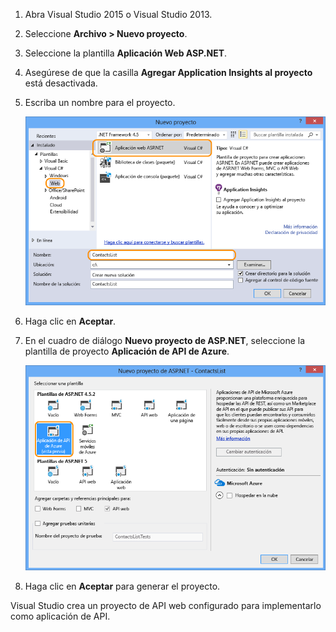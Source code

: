 1. Abra Visual Studio 2015 o Visual Studio 2013.
2. Seleccione **Archivo > Nuevo proyecto**.
3. Seleccione la plantilla **Aplicación Web ASP.NET**.
4. Asegúrese de que la casilla **Agregar Application Insights al proyecto** está desactivada.
5. Escriba un nombre para el proyecto.
   
    ![](./media/app-service-api-create/01-filenew-v3.png)
6. Haga clic en **Aceptar**.
7. En el cuadro de diálogo **Nuevo proyecto de ASP.NET**, seleccione la plantilla de proyecto **Aplicación de API de Azure**.
   
    ![](./media/app-service-api-create/02-api-app-template-v3.png)
8. Haga clic en **Aceptar** para generar el proyecto.

Visual Studio crea un proyecto de API web configurado para implementarlo como aplicación de API.

<!---HONumber=Oct15_HO3-->